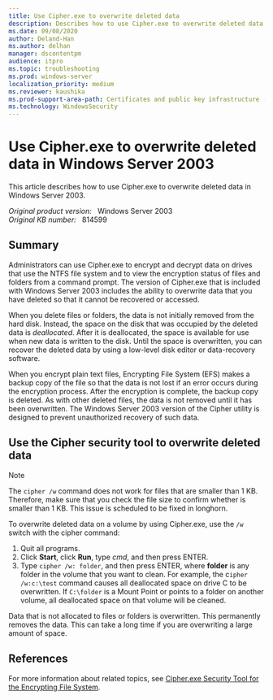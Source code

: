```yaml
---
title: Use Cipher.exe to overwrite deleted data
description: Describes how to use Cipher.exe to overwrite deleted data in Windows Server 2003.
ms.date: 09/08/2020
author: Deland-Han
ms.author: delhan
manager: dscontentpm
audience: itpro
ms.topic: troubleshooting
ms.prod: windows-server
localization_priority: medium
ms.reviewer: kaushika
ms.prod-support-area-path: Certificates and public key infrastructure (PKI)
ms.technology: WindowsSecurity
---
```

# Use Cipher.exe to overwrite deleted data in Windows Server 2003

This article describes how to use Cipher.exe to overwrite deleted data in Windows Server 2003.

_Original product version:_ &nbsp; Windows Server 2003  
_Original KB number:_ &nbsp; 814599

## Summary

Administrators can use Cipher.exe to encrypt and decrypt data on drives that use the NTFS file system and to view the encryption status of files and folders from a command prompt. The version of Cipher.exe that is included with Windows Server 2003 includes the ability to overwrite data that you have deleted so that it cannot be recovered or accessed.

When you delete files or folders, the data is not initially removed from the hard disk. Instead, the space on the disk that was occupied by the deleted data is *deallocated*. After it is deallocated, the space is available for use when new data is written to the disk. Until the space is overwritten, you can recover the deleted data by using a low-level disk editor or data-recovery software.

When you encrypt plain text files, Encrypting File System (EFS) makes a backup copy of the file so that the data is not lost if an error occurs during the encryption process. After the encryption is complete, the backup copy is deleted. As with other deleted files, the data is not removed until it has been overwritten. The Windows Server 2003 version of the Cipher utility is designed to prevent unauthorized recovery of such data.

## Use the Cipher security tool to overwrite deleted data

> [!NOTE]
> The `cipher /w` command does not work for files that are smaller than 1 KB. Therefore, make sure that you check the file size to confirm whether is smaller than 1 KB. This issue is scheduled to be fixed in longhorn.

To overwrite deleted data on a volume by using Cipher.exe, use the `/w` switch with the cipher command:

1. Quit all programs.
2. Click **Start**, click **Run**, type *cmd*, and then press ENTER.
3. Type `cipher /w: folder`, and then press ENTER, where **folder** is any folder in the volume that you want to clean. For example, the c`ipher /w:c:\test` command causes all deallocated space on drive C to be overwritten. If `C:\folder` is a Mount Point or points to a folder on another volume, all deallocated space on that volume will be cleaned.

Data that is not allocated to files or folders is overwritten. This permanently removes the data. This can take a long time if you are overwriting a large amount of space.

## References

For more information about related topics, see [Cipher.exe Security Tool for the Encrypting File System](https://support.microsoft.com/help/298009).
